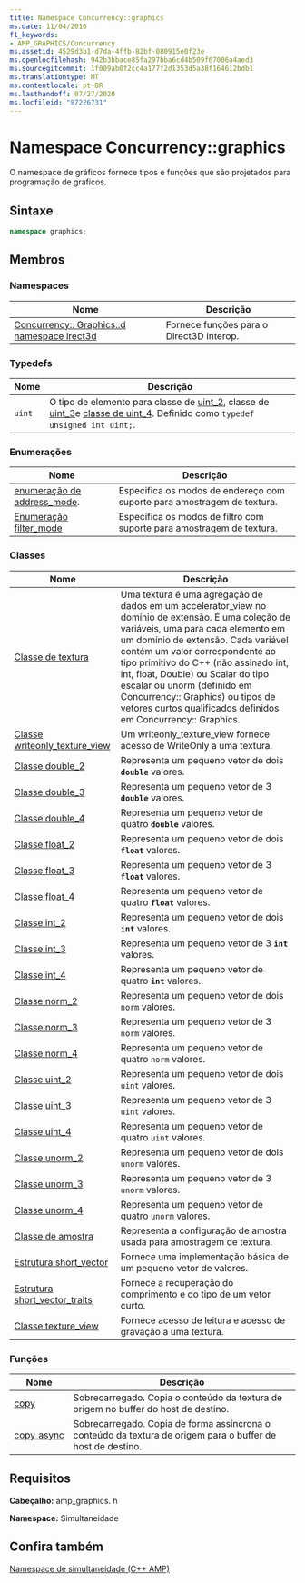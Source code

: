 ```yaml
---
title: Namespace Concurrency::graphics
ms.date: 11/04/2016
f1_keywords:
- AMP_GRAPHICS/Concurrency
ms.assetid: 4529d3b1-d7da-4ffb-82bf-080915e0f23e
ms.openlocfilehash: 942b3bbace85fa297bba6cd4b509f67006a4aed3
ms.sourcegitcommit: 1f009ab0f2cc4a177f2d1353d5a38f164612bdb1
ms.translationtype: MT
ms.contentlocale: pt-BR
ms.lasthandoff: 07/27/2020
ms.locfileid: "87226731"
---
```

# <a name="concurrencygraphics-namespace"></a>Namespace Concurrency::graphics

O namespace de gráficos fornece tipos e funções que são projetados para programação de gráficos.

## <a name="syntax"></a>Sintaxe

```cpp
namespace graphics;
```

## <a name="members"></a>Membros

### <a name="namespaces"></a>Namespaces

|Nome|Descrição|
|----------|-----------------|
|[Concurrency:: Graphics::d namespace irect3d](concurrency-graphics-direct3d-namespace.md)|Fornece funções para o Direct3D Interop.|

### <a name="typedefs"></a>Typedefs

|Nome|Descrição|
|----------|-----------------|
|`uint`|O tipo de elemento para classe de [uint_2](uint-2-class.md), classe de [uint_3](uint-3-class.md)e [classe de uint_4](uint-4-class.md). Definido como `typedef unsigned int uint;`.|

### <a name="enumerations"></a>Enumerações

|Nome|Descrição|
|----------|-----------------|
|[enumeração de address_mode](concurrency-graphics-namespace-enums.md#address_mode).|Especifica os modos de endereço com suporte para amostragem de textura.|
|[Enumeração filter_mode](concurrency-graphics-namespace-enums.md#filter_mode)|Especifica os modos de filtro com suporte para amostragem de textura.|

### <a name="classes"></a>Classes

|Nome|Descrição|
|----------|-----------------|
|[Classe de textura](texture-class.md)|Uma textura é uma agregação de dados em um accelerator_view no domínio de extensão. É uma coleção de variáveis, uma para cada elemento em um domínio de extensão. Cada variável contém um valor correspondente ao tipo primitivo do C++ (não assinado int, int, float, Double) ou Scalar do tipo escalar ou unorm (definido em Concurrency:: Graphics) ou tipos de vetores curtos qualificados definidos em Concurrency:: Graphics.|
|[Classe writeonly_texture_view](writeonly-texture-view-class.md)|Um writeonly_texture_view fornece acesso de WriteOnly a uma textura.|
|[Classe double_2](double-2-class.md)|Representa um pequeno vetor de dois **`double`** valores.|
|[Classe double_3](double-3-class.md)|Representa um pequeno vetor de 3 **`double`** valores.|
|[Classe double_4](double-4-class.md)|Representa um pequeno vetor de quatro **`double`** valores.|
|[Classe float_2](float-2-class.md)|Representa um pequeno vetor de dois **`float`** valores.|
|[Classe float_3](float-3-class.md)|Representa um pequeno vetor de 3 **`float`** valores.|
|[Classe float_4](float-4-class.md)|Representa um pequeno vetor de quatro **`float`** valores.|
|[Classe int_2](int-2-class.md)|Representa um pequeno vetor de dois **`int`** valores.|
|[Classe int_3](int-3-class.md)|Representa um pequeno vetor de 3 **`int`** valores.|
|[Classe int_4](int-4-class.md)|Representa um pequeno vetor de quatro **`int`** valores.|
|[Classe norm_2](norm-2-class.md)|Representa um pequeno vetor de dois `norm` valores.|
|[Classe norm_3](norm-3-class.md)|Representa um pequeno vetor de 3 `norm` valores.|
|[Classe norm_4](norm-4-class.md)|Representa um pequeno vetor de quatro `norm` valores.|
|[Classe uint_2](uint-2-class.md)|Representa um pequeno vetor de dois `uint` valores.|
|[Classe uint_3](uint-3-class.md)|Representa um pequeno vetor de 3 `uint` valores.|
|[Classe uint_4](uint-4-class.md)|Representa um pequeno vetor de quatro `uint` valores.|
|[Classe unorm_2](unorm-2-class.md)|Representa um pequeno vetor de dois `unorm` valores.|
|[Classe unorm_3](unorm-3-class.md)|Representa um pequeno vetor de 3 `unorm` valores.|
|[Classe unorm_4](unorm-4-class.md)|Representa um pequeno vetor de quatro `unorm` valores.|
|[Classe de amostra](sampler-class.md)|Representa a configuração de amostra usada para amostragem de textura.|
|[Estrutura short_vector](short-vector-structure.md)|Fornece uma implementação básica de um pequeno vetor de valores.|
|[Estrutura short_vector_traits](short-vector-traits-structure.md)|Fornece a recuperação do comprimento e do tipo de um vetor curto.|
|[Classe texture_view](texture-view-class.md)|Fornece acesso de leitura e acesso de gravação a uma textura.|

### <a name="functions"></a>Funções

|Nome|Descrição|
|----------|-----------------|
|[copy](concurrency-graphics-namespace-functions.md#copy)|Sobrecarregado. Copia o conteúdo da textura de origem no buffer do host de destino.|
|[copy_async](concurrency-graphics-namespace-functions.md#copy_async)|Sobrecarregado. Copia de forma assíncrona o conteúdo da textura de origem para o buffer de host de destino.|

## <a name="requirements"></a>Requisitos

**Cabeçalho:** amp_graphics. h

**Namespace:** Simultaneidade

## <a name="see-also"></a>Confira também

[Namespace de simultaneidade (C++ AMP)](concurrency-namespace-cpp-amp.md)
